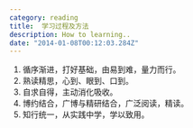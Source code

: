 ```yaml
---
category: reading
title:  学习过程及方法
description: How to learning..
date: "2014-01-08T00:12:03.284Z"
---
```


    
1. 循序渐进，打好基础，由易到难，量力而行。
2. 熟读精思，心到、眼到、口到。
3. 自求自得，主动消化吸收。
4. 博约结合，广博与精研结合，广泛阅读，精读。
5. 知行统一，从实践中学，学以致用。


